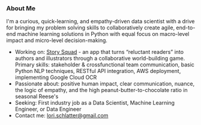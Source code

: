 ### About Me

I'm a curious, quick-learning, and empathy-driven data scientist with a drive for bringing my problem solving skills to collaboratively create agile, end-to-end machine learning solutions in Python with equal focus on macro-level impact and micro-level decision-making.

- Working on: [Story Squad](https://github.com/Lambda-School-Labs/Labs26-StorySquad-DS-TeamB) - an app that turns “reluctant readers” into authors and illustrators through a collaborative world-building game. Primary skills: stakeholder & crossfunctional team communication, basic Python NLP techniques, RESTful API integration, AWS deployment, implementing Google Cloud OCR
- Passionate about: positive human impact, clear communication, nuance, the logic of empathy, and the high peanut-butter-to-chocolate ratio in seasonal Reese's 
- Seeking: First industry job as a Data Scientist, Machine Learning Engineer, or Data Engineer
- Contact me: lori.schlatter@gmail.com
<!--
**lorischl-otter/lorischl-otter** is a ✨ _special_ ✨ repository because its `README.md` (this file) appears on your GitHub profile.

Here are some ideas to get you started:

- 🔭 I’m currently working on ...
- 🌱 I’m currently learning ...
- 👯 I’m looking to collaborate on ...
- 🤔 I’m looking for help with ...
- 💬 Ask me about ...
- 📫 How to reach me: ...
- 😄 Pronouns: ...
- ⚡ Fun fact: ...
-->
